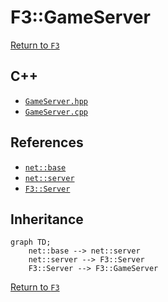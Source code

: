 # F3::GameServer

[Return to `F3`](/docs/F3.md)

## C++

- [`GameServer.hpp`](/c++/include/GameServer.hpp)
- [`GameServer.cpp`](/c++/source/GameServer.cpp)

## References

- [`net::base`](/docs/net/base.md)
- [`net::server`](/docs/net/server.md)
- [`F3::Server`](/docs/F3/Server.md)

## Inheritance

```mermaid
graph TD;
    net::base --> net::server
    net::server --> F3::Server
    F3::Server --> F3::GameServer
```

[Return to `F3`](/docs/F3.md)